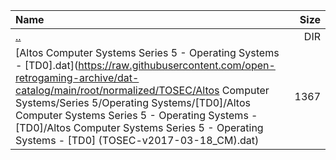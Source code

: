 |Name|Size|
|:---|---:|
|[..](../index.html)|DIR|
|[Altos Computer Systems Series 5 - Operating Systems - [TD0].dat](https://raw.githubusercontent.com/open-retrogaming-archive/dat-catalog/main/root/normalized/TOSEC/Altos Computer Systems/Series 5/Operating Systems/[TD0]/Altos Computer Systems Series 5 - Operating Systems - [TD0]/Altos Computer Systems Series 5 - Operating Systems - [TD0] (TOSEC-v2017-03-18_CM).dat)|1367|
